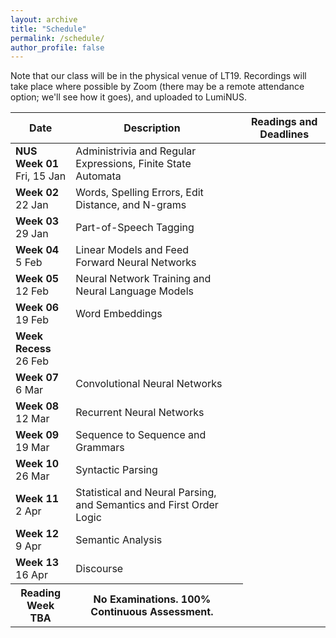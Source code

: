 ```yaml
---
layout: archive
title: "Schedule"
permalink: /schedule/
author_profile: false
---
```


Note that our class will be in the physical venue of LT19.  Recordings will take place where possible by Zoom (there may be a remote attendance option; we'll see how it goes), and uploaded to LumiNUS.

<table class="table table-striped">
<thead class="thead-inverse"><tr><th>Date</th><th>Description</th><th><th>Readings and Deadlines</th></tr></thead>
<tbody>
<tr>
  <td><b>NUS Week 01</b><br />Fri, 15 Jan
  </td>
  <td>Administrivia and Regular Expressions, Finite State Automata</td>
<!--  <td>· 
-->
  <td>
  </td>
</tr>
<tr>
  <td><b>Week 02</b><br />22 Jan
  </td>
  <td>
    Words, Spelling Errors, Edit Distance, and N-grams
  </td>
  <td>
  </td>
</tr>
<tr>
  <td><b>Week 03</b><br />29 Jan
  </td>
  <td>
    Part-of-Speech Tagging
  </td>
  <td>
  </td>
</tr>
<tr>
  <td><b>Week 04</b><br />5 Feb
  </td>
  <td>Linear Models and Feed Forward Neural Networks
  </td> 
  <td>
  </td>
</tr>
<tr>
  <td><b>Week 05</b><br />12 Feb
  </td>
  <td>Neural Network Training and Neural Language Models
  </td>
  <td>
  </td>
</tr>
<tr>
  <td><b>Week 06</b><br />19 Feb
  </td>
  <td>Word Embeddings
  </td>
  <td>
  </td>
</tr>
<tr>
  <td><b>Week Recess</b><br />26 Feb
  </td>
  <td>
  </td>
  <td>
  </td>
</tr>
<tr>
  <td><b>Week 07</b><br />6 Mar
  </td>
  <td>Convolutional Neural Networks
  </td>
  <td>
  </td>
</tr>
<tr>
  <td><b>Week 08</b><br />12 Mar
  </td>
  <td>Recurrent Neural Networks
  </td>
  <td>
  </td>
</tr>
<tr>
  <td><b>Week 09</b><br />19 Mar
  </td>
  <td>Sequence to Sequence and Grammars
  </td>
  <td>
  </td>
</tr>
<tr>
  <td><b>Week 10</b><br />26 Mar
  </td>
  <td>Syntactic Parsing
  </td>
  <td>
  </td>
</tr>
<tr>
  <td><b>Week 11</b><br />2 Apr
  </td>
  <td>Statistical and Neural Parsing, and Semantics and First Order Logic
  </td>
  <td>
  </td>
</tr>
<tr>
  <td><b>Week 12</b><br />9 Apr
  </td>
  <td>Semantic Analysis
  </td>
  <td>
  </td>
</tr>
<tr>
  <td><b>Week 13</b><br />16 Apr
  </td>
  <td>Discourse
  </td>
  <td>
  </td>
</tr>
<tr>
  <th><b>Reading Week</b><br />TBA
  </th>
  <th>No Examinations.  100% Continuous Assessment.
  </th>
  <th>
  </th>
</tr>
</tbody></table>

<p><br /></p>

<!--

-->
